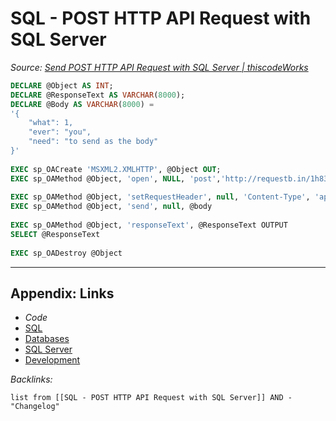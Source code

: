 # SQL - POST HTTP API Request with SQL Server

*Source: [Send POST HTTP API Request with SQL Server | thiscodeWorks](https://www.thiscodeworks.com/61faf47fb783be0015bbaf85)*

````SQL
DECLARE @Object AS INT;
DECLARE @ResponseText AS VARCHAR(8000);
DECLARE @Body AS VARCHAR(8000) = 
'{
    "what": 1,
    "ever": "you",
    "need": "to send as the body"
}'  
 
EXEC sp_OACreate 'MSXML2.XMLHTTP', @Object OUT;
EXEC sp_OAMethod @Object, 'open', NULL, 'post','http://requestb.in/1h83e3n1', 'false'
 
EXEC sp_OAMethod @Object, 'setRequestHeader', null, 'Content-Type', 'application/json'
EXEC sp_OAMethod @Object, 'send', null, @body
 
EXEC sp_OAMethod @Object, 'responseText', @ResponseText OUTPUT
SELECT @ResponseText
 
EXEC sp_OADestroy @Object
````

---

## Appendix: Links

* *Code*
* [SQL](SQL.md)
* [Databases](../../MOCs/Databases.md)
* [SQL Server](../../../3-Resources/Tools/Developer%20Tools/Data%20Stack/Databases/SQL%20Server.md)
* [Development](../../MOCs/Development.md)

*Backlinks:*

````dataview
list from [[SQL - POST HTTP API Request with SQL Server]] AND -"Changelog"
````
